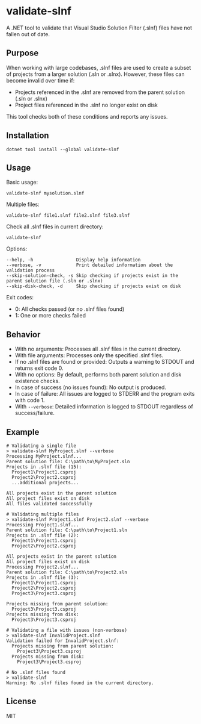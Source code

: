 # validate-slnf

A .NET tool to validate that Visual Studio Solution Filter (.slnf) files have not fallen out of date.

## Purpose

When working with large codebases, .slnf files are used to create a subset of projects from a larger solution (.sln or .slnx). However, these files can become invalid over time if:

- Projects referenced in the .slnf are removed from the parent solution (.sln or .slnx)
- Project files referenced in the .slnf no longer exist on disk

This tool checks both of these conditions and reports any issues.

## Installation

```
dotnet tool install --global validate-slnf
```

## Usage

Basic usage:
```
validate-slnf mysolution.slnf
```

Multiple files:
```
validate-slnf file1.slnf file2.slnf file3.slnf
```

Check all .slnf files in current directory:
```
validate-slnf
```

Options:
```
--help, -h                Display help information
--verbose, -v             Print detailed information about the validation process
--skip-solution-check, -s Skip checking if projects exist in the parent solution file (.sln or .slnx)
--skip-disk-check, -d     Skip checking if projects exist on disk
```

Exit codes:
- 0: All checks passed (or no .slnf files found)
- 1: One or more checks failed

## Behavior

- With no arguments: Processes all .slnf files in the current directory.
- With file arguments: Processes only the specified .slnf files.
- If no .slnf files are found or provided: Outputs a warning to STDOUT and returns exit code 0.
- With no options: By default, performs both parent solution and disk existence checks.
- In case of success (no issues found): No output is produced.
- In case of failure: All issues are logged to STDERR and the program exits with code 1.
- With `--verbose`: Detailed information is logged to STDOUT regardless of success/failure.

## Example

```
# Validating a single file
> validate-slnf MyProject.slnf --verbose
Processing MyProject.slnf...
Parent solution file: C:\path\to\MyProject.sln
Projects in .slnf file (15):
  Project1\Project1.csproj
  Project2\Project2.csproj
  ...additional projects...

All projects exist in the parent solution
All project files exist on disk
All files validated successfully

# Validating multiple files
> validate-slnf Project1.slnf Project2.slnf --verbose
Processing Project1.slnf...
Parent solution file: C:\path\to\Project1.sln
Projects in .slnf file (2):
  Project1\Project1.csproj
  Project2\Project2.csproj

All projects exist in the parent solution
All project files exist on disk
Processing Project2.slnf...
Parent solution file: C:\path\to\Project2.sln
Projects in .slnf file (3):
  Project1\Project1.csproj
  Project2\Project2.csproj
  Project3\Project3.csproj

Projects missing from parent solution:
  Project3\Project3.csproj
Projects missing from disk:
  Project3\Project3.csproj

# Validating a file with issues (non-verbose)
> validate-slnf InvalidProject.slnf
Validation failed for InvalidProject.slnf:
  Projects missing from parent solution:
    Project3\Project3.csproj
  Projects missing from disk:
    Project3\Project3.csproj

# No .slnf files found
> validate-slnf
Warning: No .slnf files found in the current directory.
```

## License

MIT
